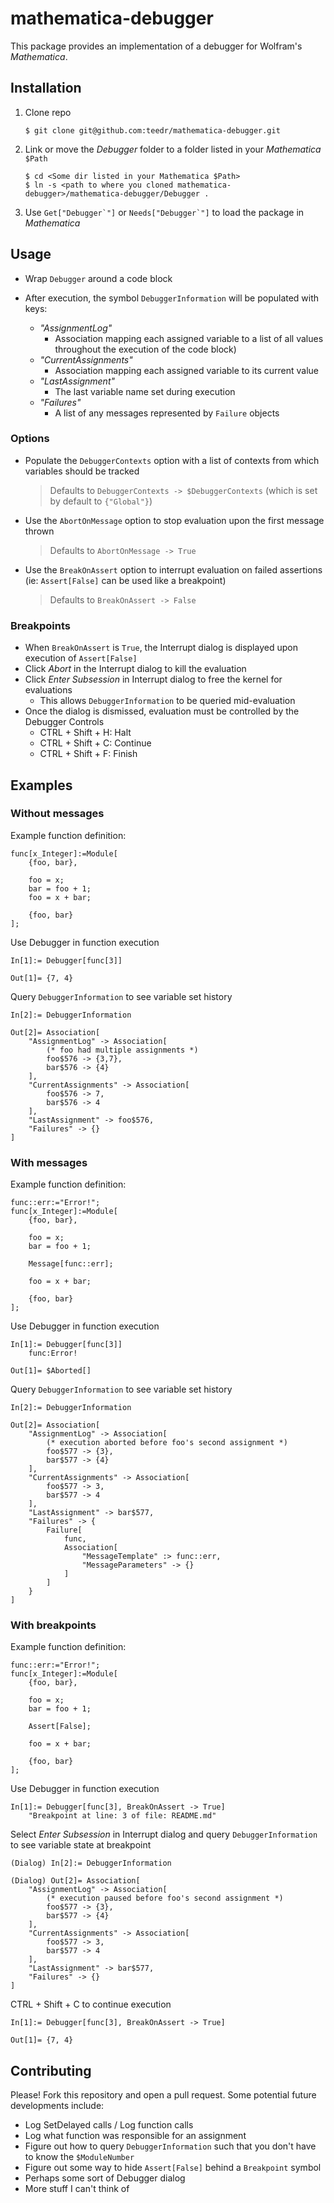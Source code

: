# mathematica-debugger

This package provides an implementation of a debugger for Wolfram's _Mathematica_.

## Installation

1. Clone repo
	```
	$ git clone git@github.com:teedr/mathematica-debugger.git
	```

2. Link or move the _Debugger_ folder to a folder listed in your _Mathematica_ `$Path`
	```
	$ cd <Some dir listed in your Mathematica $Path>
	$ ln -s <path to where you cloned mathematica-debugger>/mathematica-debugger/Debugger .
	```
	
3. Use ``Get["Debugger`"]`` or ``Needs["Debugger`"]`` to load the package in _Mathematica_

## Usage

* Wrap `Debugger` around a code block

* After execution, the symbol `DebuggerInformation` will be populated with keys: 
	* _"AssignmentLog"_
		* Association mapping each assigned variable to a list of all values throughout the execution of the code block)
	* _"CurrentAssignments"_
		* Association mapping each assigned variable to its current value
	* _"LastAssignment"_
		* The last variable name set during execution
	* _"Failures"_
		* A list of any messages represented by `Failure` objects

### Options 

* Populate the `DebuggerContexts` option with a list of contexts from which variables should be tracked
	> Defaults to `DebuggerContexts -> $DebuggerContexts` (which is set by default to `{"Global"}`)
	
* Use the `AbortOnMessage` option to stop evaluation upon the first message thrown
	> Defaults to `AbortOnMessage -> True`
	
* Use the `BreakOnAssert` option to interrupt evaluation on failed assertions (ie: `Assert[False]` can be used like a breakpoint)
	> Defaults to `BreakOnAssert -> False`

### Breakpoints

* When `BreakOnAssert` is `True`, the Interrupt dialog is displayed upon execution of `Assert[False]`
* Click _Abort_ in the Interrupt dialog to kill the evaluation
* Click _Enter Subsession_ in Interrupt dialog to free the kernel for evaluations
	* This allows `DebuggerInformation` to be queried mid-evaluation
* Once the dialog is dismissed, evaluation must be controlled by the Debugger Controls
	* CTRL + Shift + H: Halt
	* CTRL + Shift + C: Continue
	* CTRL + Shift + F: Finish

## Examples

### Without messages
Example function definition:
```
func[x_Integer]:=Module[
	{foo, bar},
	
	foo = x;
	bar = foo + 1;
	foo = x + bar;
	
	{foo, bar}
];
```
Use Debugger in function execution
```
In[1]:= Debugger[func[3]]

Out[1]= {7, 4}
```
Query `DebuggerInformation` to see variable set history
```
In[2]:= DebuggerInformation

Out[2]= Association[
	"AssignmentLog" -> Association[
		(* foo had multiple assignments *)
		foo$576 -> {3,7},
		bar$576 -> {4}
	],
	"CurrentAssignments" -> Association[
		foo$576 -> 7,
		bar$576 -> 4
	],
	"LastAssignment" -> foo$576,
	"Failures" -> {}
]
```

### With messages
Example function definition:
```
func::err:="Error!";
func[x_Integer]:=Module[
	{foo, bar},
	
	foo = x;
	bar = foo + 1;
	
	Message[func::err];
	
	foo = x + bar;
	
	{foo, bar}
];
```
Use Debugger in function execution
```
In[1]:= Debugger[func[3]]
	func:Error!

Out[1]= $Aborted[]
```
Query `DebuggerInformation` to see variable set history
```
In[2]:= DebuggerInformation

Out[2]= Association[
	"AssignmentLog" -> Association[
		(* execution aborted before foo's second assignment *)
		foo$577 -> {3},
		bar$577 -> {4}
	],
	"CurrentAssignments" -> Association[
		foo$577 -> 3,
		bar$577 -> 4
	],
	"LastAssignment" -> bar$577,
	"Failures" -> {
		Failure[
			func,
			Association[
				"MessageTemplate" :> func::err,
				"MessageParameters" -> {}
			]
		]
	}
]
```


### With breakpoints
Example function definition:
```
func::err:="Error!";
func[x_Integer]:=Module[
	{foo, bar},
	
	foo = x;
	bar = foo + 1;
	
	Assert[False];
	
	foo = x + bar;
	
	{foo, bar}
];
```
Use Debugger in function execution
```
In[1]:= Debugger[func[3], BreakOnAssert -> True]
	"Breakpoint at line: 3 of file: README.md"

```
Select _Enter Subsession_ in Interrupt dialog and query `DebuggerInformation` to see variable state at breakpoint
```
(Dialog) In[2]:= DebuggerInformation

(Dialog) Out[2]= Association[
	"AssignmentLog" -> Association[
		(* execution paused before foo's second assignment *)
		foo$577 -> {3},
		bar$577 -> {4}
	],
	"CurrentAssignments" -> Association[
		foo$577 -> 3,
		bar$577 -> 4
	],
	"LastAssignment" -> bar$577,
	"Failures" -> {}
]
```
CTRL + Shift + C to continue execution
```
In[1]:= Debugger[func[3], BreakOnAssert -> True]

Out[1]= {7, 4}
```

## Contributing

Please! Fork this repository and open a pull request. Some potential future developments include:

* Log SetDelayed calls / Log function calls
* Log what function was responsible for an assignment
* Figure out how to query ``DebuggerInformation`` such that you don't have to know the ``$ModuleNumber``
* Figure out some way to hide `Assert[False]` behind a `Breakpoint` symbol
* Perhaps some sort of Debugger dialog
* More stuff I can't think of
